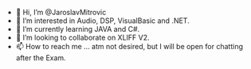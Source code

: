 - 👋 Hi, I’m @JaroslavMitrovic
- 👀 I’m interested in Audio, DSP, VisualBasic and .NET.
- 🌱 I’m currently learning JAVA and C#.
- 💞️ I’m looking to collaborate on XLIFF V2. 
- 📫 How to reach me ... atm not desired, but I will be open for chatting after the Exam.

<!---
JaroslavMitro/JaroslavMitro is a ✨ special ✨ repository because its `README.md` (this file) appears on your GitHub profile.
You can click the Preview link to take a look at your changes.
--->
